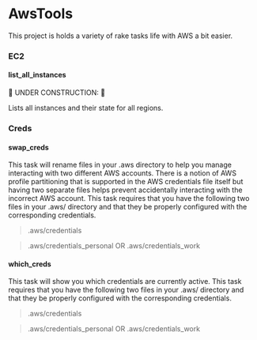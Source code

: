 # AwsTools

This project is holds a variety of rake tasks life with AWS a bit easier.

### EC2
#### list_all_instances

:construction_worker: UNDER CONSTRUCTION: :construction_worker:

Lists all instances and their state for all regions.

### Creds
#### swap_creds
This task will rename files in your .aws directory to help you manage interacting with two different AWS accounts. There is a notion of AWS profile partitioning that is supported in the AWS credentials file itself but having two separate files helps prevent accidentally interacting with the incorrect AWS account.
This task requires that you have the following two files in your .aws/ directory and that they be properly configured with the corresponding credentials.
> .aws/credentials

> .aws/credentials_personal OR .aws/credentials_work

#### which_creds
This task will show you which credentials are currently active.  This task requires that you have the following two files in your .aws/ directory and that they be properly configured with the corresponding credentials.
> .aws/credentials

> .aws/credentials_personal OR .aws/credentials_work
